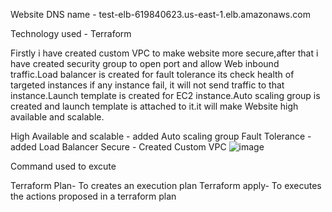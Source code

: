 Website DNS name -  test-elb-619840623.us-east-1.elb.amazonaws.com

Technology used - Terraform

Firstly i have created custom VPC to make website more secure,after that i have created security group to open port and allow Web inbound traffic.Load balancer is created for fault tolerance its check health of targeted instances if any instance fail, it will not send traffic to that instance.Launch template is created for EC2 instance.Auto scaling group is created and launch template is attached to it.it will make Website high available and scalable.

High Available and scalable - added Auto scaling group
Fault Tolerance -  added Load Balancer
Secure  -  Created Custom VPC
![image](https://user-images.githubusercontent.com/119919864/216815384-2d6371a2-8305-47b4-8991-427eee2c885d.png)

Command used to excute 

Terraform Plan- To creates an execution plan
Terraform apply- To executes the actions proposed in a terraform plan 

